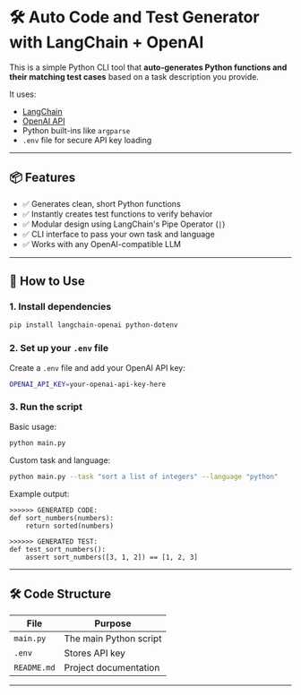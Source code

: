 # 🛠️ Auto Code and Test Generator with LangChain + OpenAI

This is a simple Python CLI tool that **auto-generates Python functions and their matching test cases** based on a task description you provide.

It uses:
- [LangChain](https://python.langchain.com/)
- [OpenAI API](https://platform.openai.com/)
- Python built-ins like `argparse`
- `.env` file for secure API key loading

---

## 📦 Features

- ✅ Generates clean, short Python functions
- ✅ Instantly creates test functions to verify behavior
- ✅ Modular design using LangChain's Pipe Operator (`|`)
- ✅ CLI interface to pass your own task and language
- ✅ Works with any OpenAI-compatible LLM

---

## 🚀 How to Use

### 1. Install dependencies

```bash
pip install langchain-openai python-dotenv
```

### 2. Set up your `.env` file

Create a `.env` file and add your OpenAI API key:

```bash
OPENAI_API_KEY=your-openai-api-key-here
```

### 3. Run the script

Basic usage:

```bash
python main.py
```

Custom task and language:

```bash
python main.py --task "sort a list of integers" --language "python"
```

Example output:

```plaintext
>>>>>> GENERATED CODE:
def sort_numbers(numbers):
    return sorted(numbers)

>>>>>> GENERATED TEST:
def test_sort_numbers():
    assert sort_numbers([3, 1, 2]) == [1, 2, 3]
```

---

## 🛠 Code Structure

| File          | Purpose                                |
|---------------|----------------------------------------|
| `main.py`     | The main Python script                 |
| `.env`        | Stores API key                         |
| `README.md`   | Project documentation                  |

---


